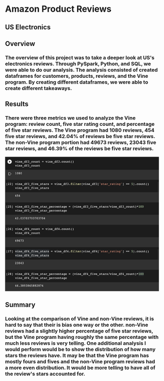 # Amazon Product Reviews
## US Electronics

## Overview
### The overview of this project was to take a deeper look at US's electronics reviews. Through PySpark, Python, and SQL, we were able to do our analysis. The analysis consisted of created dataframes for customers, products, reviews, and the Vine program. By creating different dataframes, we were able to create different takeaways.

## Results
### There were three metrics we used to analyze the Vine program: review count, five star rating count, and percentage of five star reviews. The Vine program had 1080 reviews, 454 five star reviews, and 42.04% of reviews be five star reviews. The non-Vine program portion had 49673 reviews, 23043 five star reviews, and 46.39% of the reviews be five star reviews.

![Vine Review](https://github.com/Ctblossey/Amazon_Vine_Analysis/blob/main/Vine_Reviews.png)

## Summary
### Looking at the comparison of Vine and non-Vine reviews, it is hard to say that their is bias one way or the other. non-Vine reviews had a slightly higher percentage of five star reviews, but the Vine program having roughly the same percentage with much less reviews is very telling. One additional analysis I would perform would be to show the distribution of how many stars the reviews have. It may be that the Vine program has mostly fours and fives and the non-Vine program reviews had a more even distribution. It would be more telling to have all of the review's stars accounted for.
